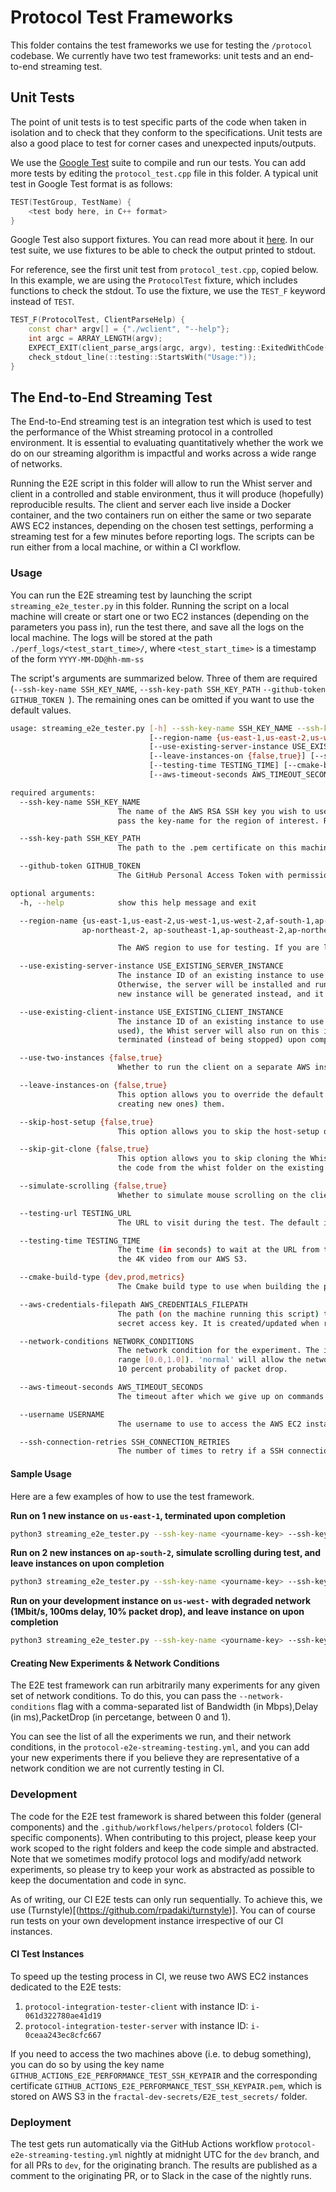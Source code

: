 # Protocol Test Frameworks

This folder contains the test frameworks we use for testing the `/protocol` codebase. We currently have two test frameworks: unit tests and an end-to-end streaming test.

## Unit Tests

The point of unit tests is to test specific parts of the code when taken in isolation and to check that they conform to the specifications. Unit tests are also a good place to test for corner cases and unexpected inputs/outputs.

We use the [Google Test](https://google.github.io/googletest/) suite to compile and run our tests. You can add more tests by editing the `protocol_test.cpp` file in this folder. A typical unit test in Google Test format is as follows:

```c++
TEST(TestGroup, TestName) {
    <test body here, in C++ format>
}
```

Google Test also support fixtures. You can read more about it [here](https://google.github.io/googletest/primer.html#same-data-multiple-tests). In our test suite, we use fixtures to be able to check the output printed to stdout.

For reference, see the first unit test from `protocol_test.cpp`, copied below. In this example, we are using the `ProtocolTest` fixture, which includes functions to check the stdout. To use the fixture, we use the `TEST_F` keyword instead of `TEST`.

```c++
TEST_F(ProtocolTest, ClientParseHelp) {
    const char* argv[] = {"./wclient", "--help"};
    int argc = ARRAY_LENGTH(argv);
    EXPECT_EXIT(client_parse_args(argc, argv), testing::ExitedWithCode(0), "");
    check_stdout_line(::testing::StartsWith("Usage:"));
}
```

## The End-to-End Streaming Test

The End-to-End streaming test is an integration test which is used to test the performance of the Whist streaming protocol in a controlled environment. It is essential to evaluating quantitatively whether the work we do on our streaming algorithm is impactful and works across a wide range of networks.

Running the E2E script in this folder will allow to run the Whist server and client in a controlled and stable environment, thus it will produce (hopefully) reproducible results. The client and server each live inside a Docker container, and the two containers run on either the same or two separate AWS EC2 instances, depending on the chosen test settings, performing a streaming test for a few minutes before reporting logs. The scripts can be run either from a local machine, or within a CI workflow.

### Usage

You can run the E2E streaming test by launching the script `streaming_e2e_tester.py` in this folder. Running the script on a local machine will create or start one or two EC2 instances (depending on the parameters you pass in), run the test there, and save all the logs on the local machine. The logs will be stored at the path `./perf_logs/<test_start_time>/`, where `<test_start_time>` is a timestamp of the form `YYYY-MM-DD@hh-mm-ss`

The script's arguments are summarized below. Three of them are required (`--ssh-key-name SSH_KEY_NAME`, `--ssh-key-path SSH_KEY_PATH` `--github-token GITHUB_TOKEN `). The remaining ones can be omitted if you want to use the default values.

```bash
usage: streaming_e2e_tester.py [-h] --ssh-key-name SSH_KEY_NAME --ssh-key-path SSH_KEY_PATH --github-token GITHUB_TOKEN
                               [--region-name {us-east-1,us-east-2,us-west-1,us-west-2,af-south-1,ap-east-1,ap-south-1,ap-northeast-3,ap-northeast-2,ap-southeast-1,ap-southeast-2,ap-northeast-1,ca-central-1,eu-central-1,eu-west-1,eu-west-2,eu-south-1,eu-west-3,eu-north-1,sa-east-1}]
                               [--use-existing-server-instance USE_EXISTING_SERVER_INSTANCE] [--use-existing-client-instance USE_EXISTING_CLIENT_INSTANCE] [--use-two-instances {false,true}]
                               [--leave-instances-on {false,true}] [--skip-host-setup {false,true}] [--skip-git-clone {false,true}] [--simulate-scrolling {false,true}] [--testing-url TESTING_URL]
                               [--testing-time TESTING_TIME] [--cmake-build-type {dev,prod,metrics}] [--aws-credentials-filepath AWS_CREDENTIALS_FILEPATH] [--network-conditions NETWORK_CONDITIONS]
                               [--aws-timeout-seconds AWS_TIMEOUT_SECONDS] [--username USERNAME] [--ssh-connection-retries SSH_CONNECTION_RETRIES]

required arguments:
  --ssh-key-name SSH_KEY_NAME
                        The name of the AWS RSA SSH key you wish to use to access the E2 instance(s). If you are running the script locally, the key name is likely of the form <yourname-key>. Make sure to
                        pass the key-name for the region of interest. Required.

  --ssh-key-path SSH_KEY_PATH
                        The path to the .pem certificate on this machine to use in connection to the RSA SSH key passed to the --ssh-key-name arg. Required.

  --github-token GITHUB_TOKEN
                        The GitHub Personal Access Token with permission to fetch the whisthq/whist repository. Required.

optional arguments:
  -h, --help            show this help message and exit

  --region-name {us-east-1,us-east-2,us-west-1,us-west-2,af-south-1,ap-east-1,ap-south-1,ap-northeast-3,
                ap-northeast-2, ap-southeast-1,ap-southeast-2,ap-northeast-1,ca-central-1,eu-central-1,eu-west-1,eu-west-2,eu-south-1,eu-west-3,eu-north-1,sa-east-1}

                        The AWS region to use for testing. If you are looking to re-use an instance for the client and/or server, the instance(s) must live on the region passed to this parameter.

  --use-existing-server-instance USE_EXISTING_SERVER_INSTANCE
                        The instance ID of an existing instance to use for the Whist server during the E2E test. You can only pass a value to this parameter if you passed `true` to --use-two-instances.
                        Otherwise, the server will be installed and run on the same instance as the client. The instance will be stopped upon completion. If left empty (and --use-two-instances=true), a clean
                        new instance will be generated instead, and it will be terminated (instead of being stopped) upon completion of the test.

  --use-existing-client-instance USE_EXISTING_CLIENT_INSTANCE
                        The instance ID of an existing instance to use for the Whist dev client during the E2E test. If the flag --use-two-instances=false is used (or if the flag --use-two-instances is not
                        used), the Whist server will also run on this instance. The instance will be stopped upon completion. If left empty, a clean new instance will be generated instead, and it will be
                        terminated (instead of being stopped) upon completion of the test.

  --use-two-instances {false,true}
                        Whether to run the client on a separate AWS instance, instead of the same as the server.

  --leave-instances-on {false,true}
                        This option allows you to override the default behavior and leave the instances running upon completion of the test, instead of stopping (if reusing existing ones) or terminating (if
                        creating new ones) them.

  --skip-host-setup {false,true}
                        This option allows you to skip the host-setup on the instances to be used for the test. This will save you a good amount of time.

  --skip-git-clone {false,true}
                        This option allows you to skip cloning the Whist repository on the instance(s) to be used for the test. The test will also not checkout the current branch or pull from Github, using
                        the code from the whist folder on the existing instance(s) as is. This option is useful if you need to run several tests in succession using code from the same commit.

  --simulate-scrolling {false,true}
                        Whether to simulate mouse scrolling on the client side

  --testing-url TESTING_URL
                        The URL to visit during the test. The default is a 4K video stored on our AWS S3.

  --testing-time TESTING_TIME
                        The time (in seconds) to wait at the URL from the `--testing-url` flag before shutting down the client/server and grabbing the logs and metrics. The default value is the duration of
                        the 4K video from our AWS S3.

  --cmake-build-type {dev,prod,metrics}
                        The Cmake build type to use when building the protocol.

  --aws-credentials-filepath AWS_CREDENTIALS_FILEPATH
                        The path (on the machine running this script) to the file containing the AWS credentials to use to access the Whist AWS console. The file should contain the access key id and the
                        secret access key. It is created/updated when running `aws configure`

  --network-conditions NETWORK_CONDITIONS
                        The network condition for the experiment. The input is in the form of three comma-separated floats indicating the max bandwidth, delay (in ms), and percentage of packet drops (in the
                        range [0.0,1.0]). 'normal' will allow the network to run with no degradation. For example, pass --network-conditions 1Mbit,100,0.1 to simulate a bandwidth of 1Mbit/s, 100ms delay and
                        10 percent probability of packet drop.

  --aws-timeout-seconds AWS_TIMEOUT_SECONDS
                        The timeout after which we give up on commands that have not finished on a remote AWS E2 instance. This value should not be set to less than 20mins (1200s).

  --username USERNAME
                        The username to use to access the AWS EC2 instance(s)

  --ssh-connection-retries SSH_CONNECTION_RETRIES
                        The number of times to retry if a SSH connection is refused or if the connection attempt times out
```

#### Sample Usage

Here are a few examples of how to use the test framework.

**Run on 1 new instance on `us-east-1`, terminated upon completion**

```bash
python3 streaming_e2e_tester.py --ssh-key-name <yourname-key> --ssh-key-path </path/to/yourname-key.pem> --github-token <your-github-token-here>
```

**Run on 2 new instances on `ap-south-2`, simulate scrolling during test, and leave instances on upon completion**

```bash
python3 streaming_e2e_tester.py --ssh-key-name <yourname-key> --ssh-key-path </path/to/yourname-key.pem> --github-token <your-github-token-here --region-name ap-south-2 --simulate-scrolling=true --leave-instances-on=true>
```

**Run on your development instance on `us-west-` with degraded network (1Mbit/s, 100ms delay, 10% packet drop), and leave instance on upon completion**

```bash
python3 streaming_e2e_tester.py --ssh-key-name <yourname-key> --ssh-key-path </path/to/yourname-key.pem> --github-token <your-github-token-here --region-name us-west-1 --use-existing-client-instance <your-dev-instance-id> --leave-instances-on=true --skip-host-setup=true --network-conditions 1Mbit,100,0.1
```

#### Creating New Experiments & Network Conditions

The E2E test framework can run arbitrarily many experiments for any given set of network conditions. To do this, you can pass the `--network-conditions` flag with a comma-separated list of Bandwidth (in Mbps),Delay (in ms),PacketDrop (in percetange, between 0 and 1).

You can see the list of all the experiments we run, and their network conditions, in the `protocol-e2e-streaming-testing.yml`, and you can add your new experiments there if you believe they are representative of a network condition we are not currently testing in CI.

### Development

The code for the E2E test framework is shared between this folder (general components) and the `.github/workflows/helpers/protocol` folders (CI-specific components). When contributing to this project, please keep your work scoped to the right folders and keep the code simple and abstracted. Note that we sometimes modify protocol logs and modify/add network experiments, so please try to keep your work as abstracted as possible to keep the documentation and code in sync.

As of writing, our CI E2E tests can only run sequentially. To achieve this, we use (Turnstyle)[(https://github.com/rpadaki/turnstyle)]. You can of course run tests on your own development instance irrespective of our CI instances.

#### CI Test Instances

To speed up the testing process in CI, we reuse two AWS EC2 instances dedicated to the E2E tests:

1. `protocol-integration-tester-client` with instance ID: `i-061d322780ae41d19`
2. `protocol-integration-tester-server` with instance ID: `i-0ceaa243ec8cfc667`

If you need to access the two machines above (i.e. to debug something), you can do so by using the key name `GITHUB_ACTIONS_E2E_PERFORMANCE_TEST_SSH_KEYPAIR` and the corresponding certificate `GITHUB_ACTIONS_E2E_PERFORMANCE_TEST_SSH_KEYPAIR.pem`, which is stored on AWS S3 in the `fractal-dev-secrets/E2E_test_secrets/` folder.

### Deployment

The test gets run automatically via the GitHub Actions workflow `protocol-e2e-streaming-testing.yml` nightly at midnight UTC for the `dev` branch, and for all PRs to `dev`, for the originating branch. The results are published as a comment to the originating PR, or to Slack in the case of the nightly runs.
